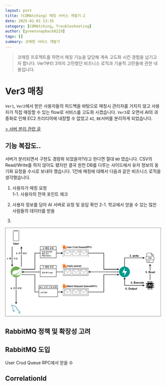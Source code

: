 ```yaml
---
layout: post
title: (COMAtching) 매칭 서비스 개발기-2
date: 2025-01-01 13:35
category: [COMAtching, Troubleshooting]
author: [greensnapback0229]
tags: []
summary: 코매칭 서비스 개발기
---
```


> 코매칭 프로젝트를 하면서 매칭 기능을 담당해 계속 고도화 시킨 경험을 남기고자 합니다.
> Ver1부터 3까지 고민했던 비즈니스 로직과 기술적 고민들에 관한 내용입니다.

# Ver3 매칭

`Ver1`, `Ver2`에서 받은 사용자들의 피드백을 바탕으로 매칭시 관리자를 거치지 않고 사용자가 직접 매칭할 수 있는 flow로 서비스를 고도화 시켰습니다.
`Ver3`로 오면서 AI의 과중화로 인해 EC2 프리티어에 내장할 수 없었고 `AI`, `BE`서버를 분리하게 되었습니다.

<a href="https://greensnapback0229.github.io/posts/COMAtching_architecture/"> > 서버 분리 관련 글 </a>

## 기능 복잡도..

서버가 분리되면서 구현도 경량화 되었을까?라고 한다면 절대 `NO` 였습니다.
CSV의 Read/Write를 하지 않아도 됐지만 결국 원천 DB를 다루는 사이드에서 유저 정보의 동기화 요청을 수시로 보내야 했습니다.
1건에 매칭에 대해서 다음과 같은 비즈니스 로직을 생각했습니다.

1. 사용자가 매칭 요청  
   1-1. 사용자의 잔여 포인트 체크

2. 사용자 정보를 담아 AI 서버로 요청 및 응답 확인
   2-1. 학교에서 얻을 수 있는 많은 사람들의 데이터를 받을
3.

![ver3_matching](/assets/comatching3_matching_sequence.png)

## RabbitMQ 정책 및 확장성 고려

## RabbitMQ 도입

User Crud Queue RPC에서 얻을 수

## CorrelationId

